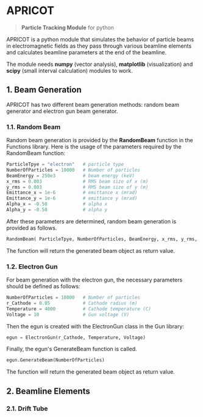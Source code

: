# APRICOT 
>**Particle Tracking Module** for python


APRICOT is a python module that simulates the behavior of particle beams in electromagnetic fields as they pass through various beamline elements and calculates beamline parameters at the end of the beamline.

The module needs **numpy** (vector analysis), **matplotlib** (visualization) and **scipy** (small interval calculation) modules to work.

## 1. Beam Generation
APRICOT has two different beam generation methods: random beam generator and electron gun beam generator.

### 1.1. Random Beam
Random beam generation is provided by the **RandomBeam** function in the Functions library. Here is the usage of the parameters required by the RandomBeam function:

```py
ParticleTpye = "electron"   # particle type
NumberOfParticles = 10000   # Number of particles
BeamEnergy = 250e3          # beam energy (keV)
x_rms = 0.003               # RMS beam size of x (m)  
y_rms = 0.003               # RMS beam size of y (m) 
Emittance_x = 1e-6          # emittance x (mrad)
Emittance_y = 1e-6          # emittance y (mrad)
Alpha_x = -0.50             # alpha x
Alpha_y = -0.50             # alpha y
```
After these parameters are determined, random beam generation is provided as follows. 
```py 
RandomBeam( ParticleTpye, NumberOfParticles, BeamEnergy, x_rms, y_rms, Emittance_x, Emittance_y, Alpha_x, Alpha_y  )
```

The function will return the generated beam object as return value.

### 1.2. Electron Gun
For beam generation with the electron gun, the necessary parameters should be defined as follows:
```py
NumberOfParticles = 10000   # Number of particles
r_Cathode = 0.05            # Cathode radius (m)
Temperature = 4000          # Cathode temperature (C)
Voltage = 10                # Gun voltage (V)
```

Then the egun is created with the ElectronGun class in the Gun library:
```py
egun = ElectronGun(r_Cathode, Temperature, Voltage)
```

Finally, the egun's GenerateBeam function is called.
```py
egun.GenerateBeam(NumberOfParticles)
```

The function will return the generated beam object as return value.

## 2. Beamline Elements
### 2.1. Drift Tube
